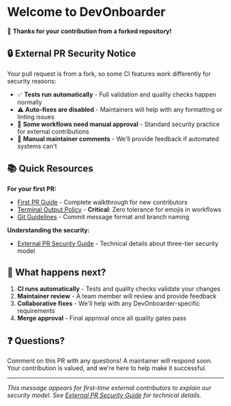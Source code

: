 # Welcome to DevOnboarder

👋 **Thanks for your contribution from a forked repository!**

## 🔒 **External PR Security Notice**

Your pull request is from a fork, so some CI features work differently for security reasons:

- ✅ **Tests run automatically** - Full validation and quality checks happen normally
- ⚠️ **Auto-fixes are disabled** - Maintainers will help with any formatting or linting issues
- 🔐 **Some workflows need manual approval** - Standard security practice for external contributions
- 💬 **Manual maintainer comments** - We'll provide feedback if automated systems can't

## 📚 **Quick Resources**

**For your first PR:**

- [First PR Guide](docs/first-pr-guide.md) - Complete walkthrough for new contributors
- [Terminal Output Policy](docs/TERMINAL_OUTPUT_POLICY.md) - **Critical**: Zero tolerance for emojis in workflows
- [Git Guidelines](docs/git-guidelines.md) - Commit message format and branch naming

**Understanding the security:**

- [External PR Security Guide](docs/EXTERNAL_PR_SECURITY_GUIDE.md) - Technical details about three-tier security model

## 🚀 **What happens next?**

1. **CI runs automatically** - Tests and quality checks validate your changes
2. **Maintainer review** - A team member will review and provide feedback
3. **Collaborative fixes** - We'll help with any DevOnboarder-specific requirements
4. **Merge approval** - Final approval once all quality gates pass

## ❓ **Questions?**

Comment on this PR with any questions! A maintainer will respond soon. Your contribution is valued, and we're here to help make it successful.

---

*This message appears for first-time external contributors to explain our security model. See [External PR Security Guide](docs/EXTERNAL_PR_SECURITY_GUIDE.md) for technical details.*
